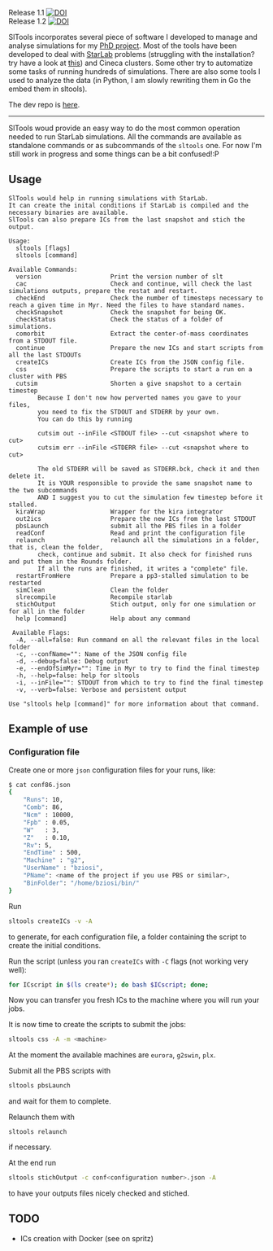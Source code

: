 Release 1.1 [![DOI](https://zenodo.org/badge/doi/10.5281/zenodo.12299.png)](http://dx.doi.org/10.5281/zenodo.12299)    
Release 1.2 [![DOI](https://zenodo.org/badge/doi/10.5281/zenodo.18980.png)](http://dx.doi.org/10.5281/zenodo.18980) 

SlTools incorporates several piece of software I developed to manage and analyse simulations for my [PhD project](http://brunettoziosi.eu/pages/research/phd/). Most of the tools have been developed to deal with  [StarLab](http://www.sns.ias.edu/~starlab/index.html) problems (struggling with the installation? try have a look at [this](http://http://brunettoziosi.eu/posts/starlab-gpu-installation/)) and Cineca clusters. Some other try to automatize some tasks of running hundreds of simulations. There are also some tools I used to analyze the data (in Python, I am slowly rewriting them in Go the embed them in sltools).

The dev repo is [here](https://github.com/brunetto/sltools-dev).

---

SlTools woud provide an easy way to do the most common operation needed to run StarLab simulations.
All the commands are available as standalone commands or as subcommands of the `sltools` one. 
For now I'm still work in progress and some things can be a bit confused!:P

## Usage

````
SlTools would help in running simulations with StarLab.
It can create the inital conditions if StarLab is compiled and the 
necessary binaries are available.
SlTools can also prepare ICs from the last snapshot and stich the 
output.

Usage: 
  sltools [flags]
  sltools [command]

Available Commands: 
  version                   Print the version number of slt
  cac                       Check and continue, will check the last simulations outputs, prepare the restat and restart.
  checkEnd                  Check the number of timesteps necessary to reach a given time in Myr. Need the files to have standard names.
  checkSnapshot             Check the snapshot for being OK.
  checkStatus               Check the status of a folder of simulations.
  comorbit                  Extract the center-of-mass coordinates from a STDOUT file.
  continue                  Prepare the new ICs and start scripts from all the last STDOUTs
  createICs                 Create ICs from the JSON config file.
  css                       Prepare the scripts to start a run on a cluster with PBS 
  cutsim                    Shorten a give snapshot to a certain timestep
        Because I don't now how perverted names you gave to your files, 
        you need to fix the STDOUT and STDERR by your own.
        You can do this by running 

        cutsim out --inFile <STDOUT file> --cut <snapshot where to cut>
        cutsim err --inFile <STDERR file> --cut <snapshot where to cut>

        The old STDERR will be saved as STDERR.bck, check it and then delete it.
        It is YOUR responsible to provide the same snapshot name to the two subcommands
        AND I suggest you to cut the simulation few timestep before it stalled.
  kiraWrap                  Wrapper for the kira integrator
  out2ics                   Prepare the new ICs from the last STDOUT
  pbsLaunch                 submit all the PBS files in a folder
  readConf                  Read and print the configuration file
  relaunch                  relaunch all the simulations in a folder, that is, clean the folder, 
        check, continue and submit. It also check for finished runs and put them in the Rounds folder. 
        If all the runs are finished, it writes a "complete" file.
  restartFromHere           Prepare a pp3-stalled simulation to be restarted
  simClean                  Clean the folder
  slrecompile               Recompile starlab
  stichOutput               Stich output, only for one simulation or for all in the folder
  help [command]            Help about any command

 Available Flags:
  -A, --all=false: Run command on all the relevant files in the local folder
  -c, --confName="": Name of the JSON config file
  -d, --debug=false: Debug output
  -e, --endOfSimMyr="": Time in Myr to try to find the final timestep
  -h, --help=false: help for sltools
  -i, --inFile="": STDOUT from which to try to find the final timestep
  -v, --verb=false: Verbose and persistent output

Use "sltools help [command]" for more information about that command.

````

## Example of use
### Configuration file

Create one or more `json` configuration files for your runs, like:

```bash
$ cat conf86.json 
{
    "Runs": 10,
    "Comb": 86,
    "Ncm" : 10000,
    "Fpb" : 0.05,
    "W"   : 3,
    "Z"   : 0.10,
    "Rv": 5,
    "EndTime" : 500,
    "Machine" : "g2",
    "UserName" : "bziosi",
    "PName": <name of the project if you use PBS or similar>,
    "BinFolder": "/home/bziosi/bin/"
}
```

Run

```bash
sltools createICs -v -A
```

to generate, for each configuration file, a folder containing the script to create the initial conditions.

Run the script (unless you ran `createICs` with `-C` flags (not working very well):

```bash
for ICscript in $(ls create*); do bash $ICscript; done;
```

Now you can transfer you fresh ICs to the machine where you will run your jobs.

It is now time to create the scripts to submit the jobs:

```bash
sltools css -A -m <machine>
```

At the moment the available machines are `eurora`, `g2swin`, `plx`.

Submit all the PBS scripts with 

```bash
sltools pbsLaunch
```

and wait for them to complete.

Relaunch them with 

```
sltools relaunch
```

if necessary.

At the end run 

```bash
sltools stichOutput -c conf<configuration number>.json -A
```

to have your outputs files nicely checked and stiched.

## TODO

* ICs creation with Docker (see on spritz)











